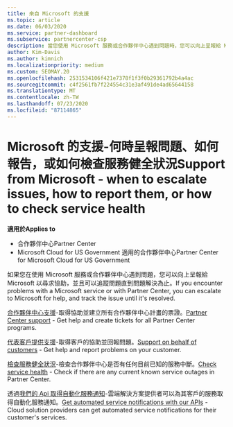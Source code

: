 ```yaml
---
title: 來自 Microsoft 的支援
ms.topic: article
ms.date: 06/03/2020
ms.service: partner-dashboard
ms.subservice: partnercenter-csp
description: 當您使用 Microsoft 服務或合作夥伴中心遇到問題時，您可以向上呈報給 Microsoft 以尋求協助，並且可以追蹤問題直到問題解決為止。
author: Kim-Davis
ms.author: kimnich
ms.localizationpriority: medium
ms.custom: SEOMAY.20
ms.openlocfilehash: 2531534106f421e7378f1f3f0b29361792b4a4ac
ms.sourcegitcommit: c4f2561fb7f224554c31e3af491de4ad65644158
ms.translationtype: MT
ms.contentlocale: zh-TW
ms.lasthandoff: 07/23/2020
ms.locfileid: "87114865"
---
```

# <a name="support-from-microsoft---when-to-escalate-issues-how-to-report-them-or-how-to-check-service-health"></a><span data-ttu-id="372f6-103">Microsoft 的支援-何時呈報問題、如何報告，或如何檢查服務健全狀況</span><span class="sxs-lookup"><span data-stu-id="372f6-103">Support from Microsoft - when to escalate issues, how to report them, or how to check service health</span></span>

<span data-ttu-id="372f6-104">**適用於**</span><span class="sxs-lookup"><span data-stu-id="372f6-104">**Applies to**</span></span>

- <span data-ttu-id="372f6-105">合作夥伴中心</span><span class="sxs-lookup"><span data-stu-id="372f6-105">Partner Center</span></span>
- <span data-ttu-id="372f6-106">Microsoft Cloud for US Government 適用的合作夥伴中心</span><span class="sxs-lookup"><span data-stu-id="372f6-106">Partner Center for Microsoft Cloud for US Government</span></span>

<span data-ttu-id="372f6-107">如果您在使用 Microsoft 服務或合作夥伴中心遇到問題，您可以向上呈報給 Microsoft 以尋求協助，並且可以追蹤問題直到問題解決為止。</span><span class="sxs-lookup"><span data-stu-id="372f6-107">If you encounter problems with a Microsoft service or with Partner Center, you can escalate to Microsoft for help, and track the issue until it's resolved.</span></span>

<span data-ttu-id="372f6-108">[合作夥伴中心支援](report-problems-with-partner-center.md)-取得協助並建立所有合作夥伴中心計畫的票證。</span><span class="sxs-lookup"><span data-stu-id="372f6-108">[Partner Center support](report-problems-with-partner-center.md) - Get help and create tickets for all Partner Center programs.</span></span>

<span data-ttu-id="372f6-109">[代表客戶提供支援](report-problems-on-behalf-of-a-customer.md)-取得客戶的協助並回報問題。</span><span class="sxs-lookup"><span data-stu-id="372f6-109">[Support on behalf of customers](report-problems-on-behalf-of-a-customer.md) - Get help and report problems on your customer.</span></span>

<span data-ttu-id="372f6-110">[檢查服務健全狀況](check-service-health.md)-檢查合作夥伴中心是否有任何目前已知的服務中斷。</span><span class="sxs-lookup"><span data-stu-id="372f6-110">[Check service health](check-service-health.md) - Check if there are any current known service outages in Partner Center.</span></span>

<span data-ttu-id="372f6-111">透過[我們的 Api 取得自動化服務通知](get-automated-service-notifications-with-our-apis.md)-雲端解決方案提供者可以為其客戶的服務取得自動化服務通知。</span><span class="sxs-lookup"><span data-stu-id="372f6-111">[Get automated service notifications with our APIs](get-automated-service-notifications-with-our-apis.md) - Cloud solution providers can get automated service notifications for their customer's services.</span></span>


 

 



